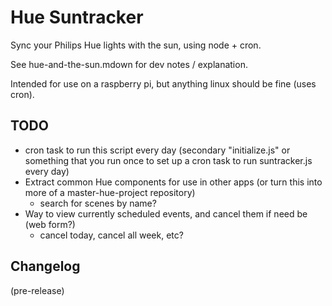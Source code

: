 # Hue Suntracker

Sync your Philips Hue lights with the sun, using node + cron.

See hue-and-the-sun.mdown for dev notes / explanation. 

Intended for use on a raspberry pi, but anything linux should be fine (uses cron).


## TODO 

* cron task to run this script every day (secondary "initialize.js" or something that you run once to set up a cron task to run suntracker.js every day)
* Extract common Hue components for use in other apps (or turn this into more of a master-hue-project repository)
	- search for scenes by name?
* Way to view currently scheduled events, and cancel them if need be (web form?)
	- cancel today, cancel all week, etc?


## Changelog

(pre-release)